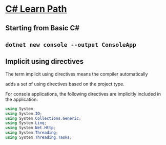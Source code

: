 # [C# Learn Path](../../tree/main)

<h2>Starting from Basic C#<h2>

`dotnet new console --output ConsoleApp`

<h2>Implicit using directives</h2>
<p>The term implicit using directives means the compiler automatically</p>
<p>adds a set of using directives based on the project type.</p>
<p>For console applications, the following directives are implicitly included in the application:</p>

```csharp
using System;
using System.IO;
using System.Collections.Generic;
using System.Linq;
using System.Net.Http;
using System.Threading;
using System.Threading.Tasks;
```